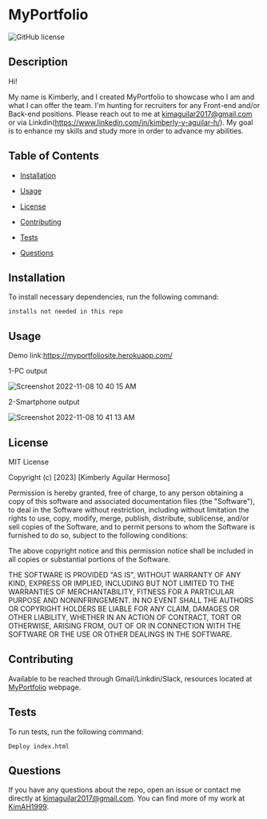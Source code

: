# MyPortfolio
![GitHub license](https://img.shields.io/badge/license-MIT-blue.svg)

## Description

Hi!

My name is Kimberly, and I created MyPortfolio to showcase who I am and what I can offer the team. I'm hunting for recruiters for any Front-end and/or Back-end positions. Please reach out to me at kimaguilar2017@gmail.com or via Linkdin(https://www.linkedin.com/in/kimberly-y-aguilar-h/). My goal is to enhance my skills and study more in order to advance my abilities.

## Table of Contents 

* [Installation](#installation)

* [Usage](#usage)

* [License](#license)

* [Contributing](#contributing)

* [Tests](#tests)

* [Questions](#questions)

## Installation

To install necessary dependencies, run the following command:

```
installs not needed in this repo
```

## Usage
Demo link:https://myportfoliosite.herokuapp.com/

1-PC output

![Screenshot 2022-11-08 10 40 15 AM](https://user-images.githubusercontent.com/87666809/200648798-c94f0216-4688-45a0-a58b-419e1f383bb5.png)


2-Smartphone output

![Screenshot 2022-11-08 10 41 13 AM](https://user-images.githubusercontent.com/87666809/200648783-f5105afd-92c3-4384-90ca-5139865a98d2.png)

## License  

MIT License

Copyright (c) [2023] [Kimberly Aguilar Hermoso]

Permission is hereby granted, free of charge, to any person obtaining a copy
of this software and associated documentation files (the "Software"), to deal
in the Software without restriction, including without limitation the rights
to use, copy, modify, merge, publish, distribute, sublicense, and/or sell
copies of the Software, and to permit persons to whom the Software is
furnished to do so, subject to the following conditions:

The above copyright notice and this permission notice shall be included in all
copies or substantial portions of the Software.

THE SOFTWARE IS PROVIDED "AS IS", WITHOUT WARRANTY OF ANY KIND, EXPRESS OR
IMPLIED, INCLUDING BUT NOT LIMITED TO THE WARRANTIES OF MERCHANTABILITY,
FITNESS FOR A PARTICULAR PURPOSE AND NONINFRINGEMENT. IN NO EVENT SHALL THE
AUTHORS OR COPYRIGHT HOLDERS BE LIABLE FOR ANY CLAIM, DAMAGES OR OTHER
LIABILITY, WHETHER IN AN ACTION OF CONTRACT, TORT OR OTHERWISE, ARISING FROM,
OUT OF OR IN CONNECTION WITH THE SOFTWARE OR THE USE OR OTHER DEALINGS IN THE
SOFTWARE.

## Contributing

Available to be reached through Gmail/Linkdin/Slack, resources located at [MyPortfolio](https://kimah1999.github.io/MyPortfolio/) webpage.

## Tests

To run tests, run the following command:

```
Deploy index.html
```

## Questions

If you have any questions about the repo, open an issue or contact me directly at kimaguilar2017@gmail.com. You can find more of my work at [KimAH1999](https://github.com/KimAH1999/).

